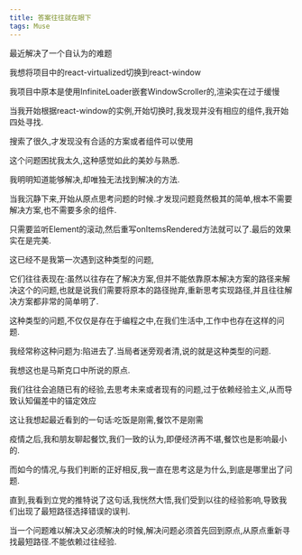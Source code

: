 ```yaml
---
title: 答案往往就在眼下
tags: Muse
---
```


最近解决了一个自认为的难题

我想将项目中的react-virtualized切换到react-window


我项目中原本是使用InfiniteLoader嵌套WindowScroller的,渲染实在过于缓慢


当我开始根据react-window的实例,开始切换时,我发现并没有相应的组件,我开始四处寻找.


搜索了很久,才发现没有合适的方案或者组件可以使用


这个问题困扰我太久,这种感觉如此的美妙与熟悉.


我明明知道能够解决,却唯独无法找到解决的方法.


当我沉静下来,开始从原点思考问题的时候.才发现问题竟然极其的简单,根本不需要解决方案,也不需要多余的组件.


只需要监听Element的滚动,然后重写onItemsRendered方法就可以了.最后的效果实在是完美.


这已经不是我第一次遇到这种类型的问题,


它们往往表现在:虽然以往存在了解决方案,但并不能依靠原本解决方案的路径来解决这个的问题,也就是说我们需要将原本的路径抛弃,重新思考实现路径,并且往往解决方案都非常的简单明了.


这种类型的问题,不仅仅是存在于编程之中,在我们生活中,工作中也存在这样的问题.


我经常称这种问题为:陷进去了.当局者迷旁观者清,说的就是这种类型的问题.


我想这也是马斯克口中所说的原点.


我们往往会追随已有的经验,去思考未来或者现有的问题,过于依赖经验主义,从而导致认知偏差中的锚定效应


这让我想起最近看到的一句话:吃饭是刚需,餐饮不是刚需


疫情之后,我和朋友聊起餐饮,我们一致的认为,即便经济再不堪,餐饮也是影响最小的.


而如今的情况,与我们判断的正好相反,我一直在思考这是为什么,到底是哪里出了问题.


直到,我看到立党的推特说了这句话,我恍然大悟,我们受到以往的经验影响,导致我们出现了最短路径选择错误的误判.


当一个问题难以解决又必须解决的时候,解决问题必须首先回到原点,从原点重新寻找最短路径.不能依赖过往经验.
